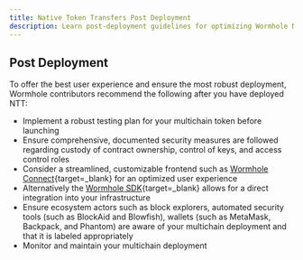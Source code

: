 ```yaml
---
title: Native Token Transfers Post Deployment
description: Learn post-deployment guidelines for optimizing Wormhole NTT, which include testing, security, frontend integration, ecosystem coordination, and monitoring.
---
```


## Post Deployment

To offer the best user experience and ensure the most robust deployment, Wormhole contributors recommend the following after you have deployed NTT:

- Implement a robust testing plan for your multichain token before launching
- Ensure comprehensive, documented security measures are followed regarding custody of contract ownership, control of keys, and access control roles
- Consider a streamlined, customizable frontend such as [Wormhole Connect](https://docs.wormhole.com/wormhole/wormhole-connect/overview){target=\_blank} for an optimized user experience
- Alternatively the [Wormhole SDK](https://docs.wormhole.com/wormhole/reference/sdk-docs){target=\_blank} allows for a direct integration into your infrastructure
- Ensure ecosystem actors such as block explorers, automated security tools (such as BlockAid and Blowfish), wallets (such as MetaMask, Backpack, and Phantom) are aware of your multichain deployment and that it is labeled appropriately
- Monitor and maintain your multichain deployment